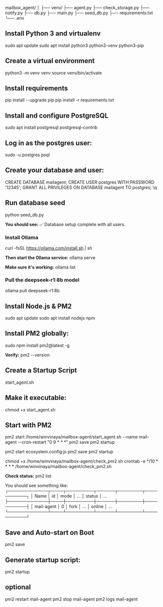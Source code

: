 mailbox_agent/
│
├── venv/
├── agent.py
├── check_storage.py
├── notify.py
├── db.py
├── main.py
├── seed_db.py
├── requirements.txt
└── .env

## Install Python 3 and virtualenv
sudo apt update
sudo apt install python3 python3-venv python3-pip

## Create a virtual environment
python3 -m venv venv
source venv/bin/activate

## Install requirements
pip install --upgrade pip
pip install -r requirements.txt

## Install and configure PostgreSQL
sudo apt install postgresql postgresql-contrib

## Log in as the postgres user:
sudo -u postgres psql

## Create your database and user:
CREATE DATABASE mailagent;
CREATE USER postgres WITH PASSWORD '12345';
GRANT ALL PRIVILEGES ON DATABASE mailagent TO postgres;
\q

## Run database seed
python seed_db.py

**You should see:** 
✅ Database setup complete with all users.

### Install Ollama
curl -fsSL https://ollama.com/install.sh | sh

**Then start the Ollama service:** 
ollama serve

**Make sure it's working:** 
ollama list

### Pull the deepseek-r1:8b model
ollama pull deepseek-r1:8b

## Install Node.js & PM2
sudo apt update
sudo apt install nodejs npm

## Install PM2 globally:
sudo npm install pm2@latest -g

**Verify:**
pm2 --version

## Create a Startup Script
start_agent.sh

## Make it executable:
chmod +x start_agent.sh

## Start with PM2
<!-- pm2 start /home/winvinaya/mailagent/start_agent.sh --name mail-agent --cron "0 9 * * *"

pm2 start /home/winvinaya/mailbox-agent/start_agent.sh --name mail-agent --cron-restart "0 9 * * *" -->

pm2 start /home/winvinaya/mailbox-agent/start_agent.sh --name mail-agent --cron-restart "0 9 * * *"
pm2 save
pm2 startup

pm2 start ecosystem.config.js
pm2 save
pm2 startup

chmod +x /home/winvinaya/mailbox-agent/check_pm2.sh
crontab -e
*/10 * * * * /home/winvinaya/mailbox-agent/check_pm2.sh


**Check status:**
pm2 list

You should see something like:
┌─────────────┬────┬─────────┬──────┬────────┬───────────┐
│ Name        │ id │ mode    │ ...  │ status │ ...
├─────────────┼────┼─────────┼──────┼────────┼───────────┤
│ mail-agent  │ 0  │ fork    │ ...  │ online │ ...
└─────────────┴────┴─────────┴──────┴────────┴───────────┘

## Save and Auto-start on Boot
pm2 save

## Generate startup script:
pm2 startup

## optional
pm2 restart mail-agent
pm2 stop mail-agent
pm2 logs mail-agent



